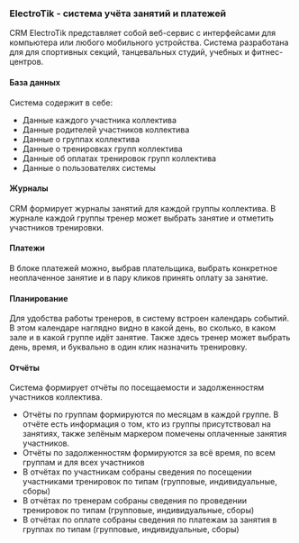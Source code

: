 ### ElectroTik - cистема учёта занятий и платежей

CRM ElectroTik представляет собой веб-сервис с интерфейсами для компьютера или любого мобильного устройства.
Система разработана для для спортивных секций, танцевальных студий, учебных и фитнес-центров.

#### База данных

Система содержит в себе:

- Данные каждого участника коллектива
- Данные родителей участников коллектива
- Данные о группах коллектива
- Данные о тренировках групп коллектива
- Данные об оплатах тренировок групп коллектива
- Данные о пользователях системы

#### Журналы

CRM формирует журналы занятий для каждой группы коллектива. 
В журнале каждой группы тренер может выбрать занятие и отметить участников тренировки.

#### Платежи

В блоке платежей можно, выбрав плательщика, выбрать конкретное неоплаченное занятие и в пару кликов принять оплату за занятие.

#### Планирование

Для удобства работы тренеров, в систему встроен календарь событий. 
В этом календаре наглядно видно в какой день, во сколько, в каком зале и в какой группе идёт занятие. 
Также здесь тренер может выбрать день, время, и буквально в один клик назначить тренировку. 

#### Отчёты

Система формирует отчёты по посещаемости и задолженностям участников коллектива.

- Отчёты по группам формируются по месяцам в каждой группе. В отчёте есть информация о том, кто из группы присутствовал на занятиях, также зелёным маркером помечены оплаченные занятия участников.
- Отчёты по задолженностям формируются за всё время, по всем группам и для всех участников
- В отчётах по участникам собраны сведения по посещении участниками тренировок по типам (групповые, индивидуальные, сборы)
- В отчётах по тренерам собраны сведения по проведении тренировок по типам (групповые, индивидуальные, сборы)
- В отчётах по оплате собраны сведения по платежам за занятия в группах по типам (групповые, индивидуальные, сборы)
